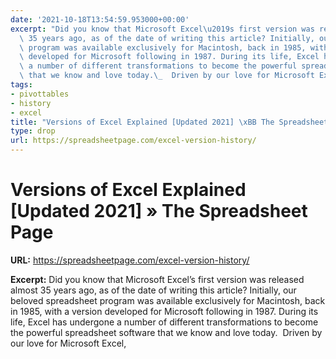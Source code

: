 ```yaml
---
date: '2021-10-18T13:54:59.953000+00:00'
excerpt: "Did you know that Microsoft Excel\u2019s first version was released almost\
  \ 35 years ago, as of the date of writing this article? Initially, our beloved spreadsheet\
  \ program was available exclusively for Macintosh, back in 1985, with a version\
  \ developed for Microsoft following in 1987. During its life, Excel has undergone\
  \ a number of different transformations to become the powerful spreadsheet software\
  \ that we know and love today.\_  Driven by our love for Microsoft Excel,"
tags:
- pivottables
- history
- excel
title: "Versions of Excel Explained [Updated 2021] \xBB The Spreadsheet Page"
type: drop
url: https://spreadsheetpage.com/excel-version-history/
---
```


# Versions of Excel Explained [Updated 2021] » The Spreadsheet Page

**URL:** https://spreadsheetpage.com/excel-version-history/

**Excerpt:** Did you know that Microsoft Excel’s first version was released almost 35 years ago, as of the date of writing this article? Initially, our beloved spreadsheet program was available exclusively for Macintosh, back in 1985, with a version developed for Microsoft following in 1987. During its life, Excel has undergone a number of different transformations to become the powerful spreadsheet software that we know and love today.   Driven by our love for Microsoft Excel,
